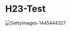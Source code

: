 # H23-Test
![GettyImages-1445444327](https://user-images.githubusercontent.com/123586556/214688402-6cb3bdc8-4097-46c9-8446-5e862a72b5e0.jpg)
